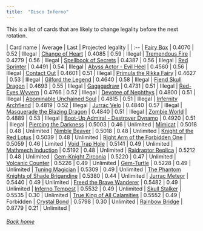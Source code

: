 ```yaml
---
title:  "Disco Inferno"
---
```


This is a list of cards that are likely to change legality before the next rotation.

| Card name | Average | Last | Projected legality |
| :-- |
[Fairy Box](https://db.ygoprodeck.com/card/?search=Fairy%20Box) | 0.4070 | 0.52 | Illegal |
[Change of Heart](https://db.ygoprodeck.com/card/?search=Change%20of%20Heart) | 0.4085 | 0.59 | Illegal |
[Tremendous Fire](https://db.ygoprodeck.com/card/?search=Tremendous%20Fire) | 0.4279 | 0.56 | Illegal |
[Spellbook of Secrets](https://db.ygoprodeck.com/card/?search=Spellbook%20of%20Secrets) | 0.4387 | 0.56 | Illegal |
[Red Sprinter](https://db.ygoprodeck.com/card/?search=Red%20Sprinter) | 0.4491 | 0.54 | Illegal |
[Abyss Actor - Evil Heel](https://db.ygoprodeck.com/card/?search=Abyss%20Actor%20-%20Evil%20Heel) | 0.4560 | 0.56 | Illegal |
[Contact Out](https://db.ygoprodeck.com/card/?search=Contact%20Out) | 0.4601 | 0.51 | Illegal |
[Primula the Rikka Fairy](https://db.ygoprodeck.com/card/?search=Primula%20the%20Rikka%20Fairy) | 0.4627 | 0.53 | Illegal |
[Gilford the Legend](https://db.ygoprodeck.com/card/?search=Gilford%20the%20Legend) | 0.4640 | 0.58 | Illegal |
[Fiend Skull Dragon](https://db.ygoprodeck.com/card/?search=Fiend%20Skull%20Dragon) | 0.4693 | 0.55 | Illegal |
[Gagagadraw](https://db.ygoprodeck.com/card/?search=Gagagadraw) | 0.4731 | 0.51 | Illegal |
[Red-Eyes Wyvern](https://db.ygoprodeck.com/card/?search=Red-Eyes%20Wyvern) | 0.4766 | 0.52 | Illegal |
[Devotee of Nephthys](https://db.ygoprodeck.com/card/?search=Devotee%20of%20Nephthys) | 0.4800 | 0.51 | Illegal |
[Abominable Unchained Soul](https://db.ygoprodeck.com/card/?search=Abominable%20Unchained%20Soul) | 0.4815 | 0.51 | Illegal |
[Infernity Archfiend](https://db.ygoprodeck.com/card/?search=Infernity%20Archfiend) | 0.4819 | 0.52 | Illegal |
[Jurrac Velo](https://db.ygoprodeck.com/card/?search=Jurrac%20Velo) | 0.4840 | 0.57 | Illegal |
[Masquerade the Blazing Dragon](https://db.ygoprodeck.com/card/?search=Masquerade%20the%20Blazing%20Dragon) | 0.4840 | 0.51 | Illegal |
[Zombie World](https://db.ygoprodeck.com/card/?search=Zombie%20World) | 0.4889 | 0.53 | Illegal |
[Boot-Up Admiral - Destroyer Dynamo](https://db.ygoprodeck.com/card/?search=Boot-Up%20Admiral%20-%20Destroyer%20Dynamo) | 0.4920 | 0.51 | Illegal |
[Piercing the Darkness](https://db.ygoprodeck.com/card/?search=Piercing%20the%20Darkness) | 0.5003 | 0.46 | Unlimited |
[Mimicat](https://db.ygoprodeck.com/card/?search=Mimicat) | 0.5018 | 0.48 | Unlimited |
[Nimble Beaver](https://db.ygoprodeck.com/card/?search=Nimble%20Beaver) | 0.5018 | 0.48 | Unlimited |
[Knight of the Red Lotus](https://db.ygoprodeck.com/card/?search=Knight%20of%20the%20Red%20Lotus) | 0.5039 | 0.48 | Unlimited |
[Right Arm of the Forbidden One](https://db.ygoprodeck.com/card/?search=Right%20Arm%20of%20the%20Forbidden%20One) | 0.5059 | 0.46 | Limited |
[Void Trap Hole](https://db.ygoprodeck.com/card/?search=Void%20Trap%20Hole) | 0.5141 | 0.49 | Unlimited |
[Mathmech Induction](https://db.ygoprodeck.com/card/?search=Mathmech%20Induction) | 0.5192 | 0.48 | Unlimited |
[Raidraptor Replica](https://db.ygoprodeck.com/card/?search=Raidraptor%20Replica) | 0.5212 | 0.48 | Unlimited |
[Gem-Knight Zirconia](https://db.ygoprodeck.com/card/?search=Gem-Knight%20Zirconia) | 0.5220 | 0.47 | Unlimited |
[Volcanic Counter](https://db.ygoprodeck.com/card/?search=Volcanic%20Counter) | 0.5226 | 0.49 | Unlimited |
[Gem-Turtle](https://db.ygoprodeck.com/card/?search=Gem-Turtle) | 0.5228 | 0.49 | Unlimited |
[Tuning Magician](https://db.ygoprodeck.com/card/?search=Tuning%20Magician) | 0.5309 | 0.49 | Unlimited |
[The Phantom Knights of Shade Brigandine](https://db.ygoprodeck.com/card/?search=The%20Phantom%20Knights%20of%20Shade%20Brigandine) | 0.5380 | 0.44 | Unlimited |
[Jurrac Meteor](https://db.ygoprodeck.com/card/?search=Jurrac%20Meteor) | 0.5440 | 0.49 | Unlimited |
[Freed the Brave Wanderer](https://db.ygoprodeck.com/card/?search=Freed%20the%20Brave%20Wanderer) | 0.5482 | 0.49 | Unlimited |
[Inferno Tempest](https://db.ygoprodeck.com/card/?search=Inferno%20Tempest) | 0.5532 | 0.49 | Unlimited |
[Skull Stalker](https://db.ygoprodeck.com/card/?search=Skull%20Stalker) | 0.5535 | 0.30 | Unlimited |
[True King of All Calamities](https://db.ygoprodeck.com/card/?search=True%20King%20of%20All%20Calamities) | 0.5552 | 0.49 | Forbidden |
[Crystal Bond](https://db.ygoprodeck.com/card/?search=Crystal%20Bond) | 0.5798 | 0.30 | Unlimited |
[Rainbow Bridge](https://db.ygoprodeck.com/card/?search=Rainbow%20Bridge) | 0.8779 | 0.21 | Unlimited |

###### [Back home](index)